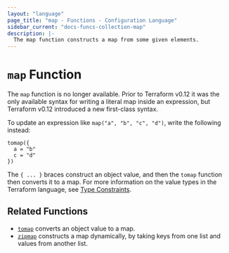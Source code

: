 ```yaml
---
layout: "language"
page_title: "map - Functions - Configuration Language"
sidebar_current: "docs-funcs-collection-map"
description: |-
  The map function constructs a map from some given elements.
---
```


# `map` Function

The `map` function is no longer available. Prior to Terraform v0.12 it was
the only available syntax for writing a literal map inside an expression,
but Terraform v0.12 introduced a new first-class syntax.

To update an expression like `map("a", "b", "c", "d")`, write the following instead:

```
tomap({
  a = "b"
  c = "d"
})
```

The `{ ... }` braces construct an object value, and then the `tomap` function
then converts it to a map. For more information on the value types in the
Terraform language, see [Type Constraints](/docs/language/expressions/types.html).

## Related Functions

* [`tomap`](./tomap.html) converts an object value to a map.
* [`zipmap`](./zipmap.html) constructs a map dynamically, by taking keys from
  one list and values from another list.

